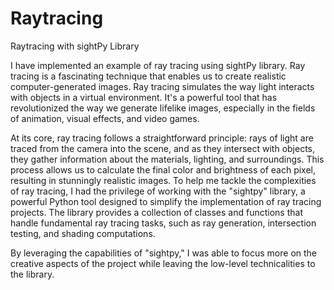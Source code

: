 # Raytracing
Raytracing with sightPy Library

I have implemented an example of ray tracing using sightPy library. Ray tracing is a fascinating technique that enables us to create realistic computer-generated images. Ray tracing simulates the way light interacts with objects in a virtual environment. It's a powerful tool that has revolutionized the way we generate lifelike images, especially in the fields of animation, visual effects, and video games.

At its core, ray tracing follows a straightforward principle: rays of light are traced from the camera into the scene, and as they intersect with objects, they gather information about the materials, lighting, and surroundings. This process allows us to calculate the final color and brightness of each pixel, resulting in stunningly realistic images. To help me tackle the complexities of ray tracing, I had the privilege of working with the "sightpy" library, a powerful Python tool designed to simplify the implementation of ray tracing projects. The library provides a collection of classes and functions that handle fundamental ray tracing tasks, such as ray generation, intersection testing, and shading computations.

By leveraging the capabilities of "sightpy," I was able to focus more on the creative aspects of the project while leaving the low-level technicalities to the library.
